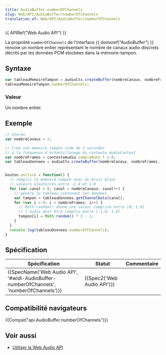 ```yaml
---
title: AudioBuffer.numberOfChannels
slug: Web/API/AudioBuffer/numberOfChannels
translation_of: Web/API/AudioBuffer/numberOfChannels
---
```

{{ APIRef("Web Audio API") }}

La propriété `numberOfChannels` de l'interface {{ domxref("AudioBuffer") }} renvoie un nombre entier représentant le nombre de canaux audio diiscrets décrits par les données PCM stockées dans la mémoire-tampon.

## Syntaxe

```js
var tableauMemoireTampon = audioCtx.createBuffer(nombreCanaux, nombreFrames, contexteAudio.sampleRate);
tableauMemoireTampon.numberOfChannels;
```

### Valeur

Un nombre entier.

## Exemple

```js
// Stereo
var nombreCanaux = 2;

// Crée une mémoire tampon vide de 2 secondes
// à la fréquence d'échantillonage du contexte AudioContext
var nombreFrames = contexteAudio.sampleRate * 2.0;
var tableauDonnees = audioCtx.createBuffer(nombreCanaux, nombreFrames, contexteAudio.sampleRate);


bouton.onclick = function() {
  // remplit la mémoire tampon avec du bruit blanc
  // valeurs aléatoires entre -1.0 et 1.0
  for (var canal = 0; canal < nombreCanaux; canal++) {
    // génère le tableau contenant les données
    var tampon = tableauDonnees.getChannelData(canal);
    for (var i = 0; i < nombreFrames; i++) {
      // Math.random() donne une valeur comprise entre [0; 1.0]
      // l'audio doit être compris entre [-1.0; 1.0]
      tampon[i] = Math.random() * 2 - 1;
    }
  }
  console.log(tableauDonnees.numberOfChannels);
}
```

## Spécification

| Spécification                                                                                                        | Statut                               | Commentaire |
| -------------------------------------------------------------------------------------------------------------------- | ------------------------------------ | ----------- |
| {{SpecName('Web Audio API', '#widl-AudioBuffer-numberOfChannels', 'numberOfChannels')}} | {{Spec2('Web Audio API')}} |             |

## Compatibilité navigateurs

{{Compat("api.AudioBuffer.numberOfChannels")}}

## Voir aussi

- [Utiliser la Web Audio API](/fr/docs/Web/API/Web_Audio_API/Using_Web_Audio_API)

